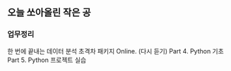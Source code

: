 ## 오늘 쏘아올린 작은 공

### 업무정리

한 번에 끝내는 데이터 분석 초격차 패키지 Online. (다시 듣기)
Part 4. Python 기초
Part 5. Python 프로젝트 실습